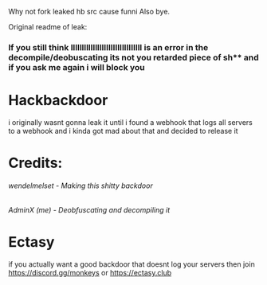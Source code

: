 Why not fork leaked hb src cause funni
Also bye.

Original readme of leak:

### If you still think lllllllllllllIlllIllIIIllIIIllll is an error in the decompile/deobuscating its not you retarded piece of sh** and if you ask me again i will block you 


# Hackbackdoor
i originally wasnt gonna leak it until i found a webhook that logs all servers to a webhook and i kinda got mad about that and decided to release it

# Credits: 
###### wendelmelset - Making this shitty backdoor
###### AdminX (me) - Deobfuscating and decompiling it

# Ectasy
if you actually want a good backdoor that doesnt log your servers then join https://discord.gg/monkeys or https://ectasy.club
